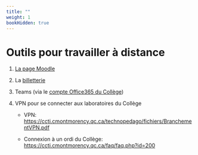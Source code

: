 ```yaml
---
title: ""
weight: 1
bookHidden: true
---
```



# Outils pour travailler à distance

1. <a href="https://cmontmorency.moodle.decclic.qc.ca/course/view.php?id=5099" target="_blank">La page Moodle</a>

1. La <a href="https://aquiletour.ca/mbergeron" target="_blank">billetterie</a>

1. Teams (via le <a target="_blank" href="https://ccti.cmontmorency.qc.ca/faq/faq.php?id=27">compte Office365 du Collège</a>)

1. VPN pour se connecter aux laboratoires du Collège

    * VPN: <a target="_blank" href="https://ccti.cmontmorency.qc.ca/technopedago/fichiers/BranchementVPN.pdf">https://ccti.cmontmorency.qc.ca/technopedago/fichiers/BranchementVPN.pdf</a>

    * Connexion à un ordi du Collège: <a target="_blank" href="https://ccti.cmontmorency.qc.ca/faq/faq.php?id=200">https://ccti.cmontmorency.qc.ca/faq/faq.php?id=200</a>



<!--

1. Accès en personne aux laboratoires du Collège

-->
